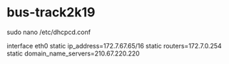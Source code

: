 # bus-track2k19
sudo nano /etc/dhcpcd.conf


interface eth0
static ip_address=172.7.67.65/16
static routers=172.7.0.254
static domain_name_servers=210.67.220.220
